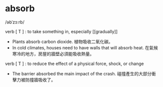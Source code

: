 # absorb
/əbˈzɔːrb/

verb [ T ] :
to take something in, especially [[gradually]]

- Plants absorb carbon dioxide.
植物吸收二氧化碳。
- In cold climates, houses need to have walls that will absorb heat.
在氣候寒冷的地方，房屋的牆壁必須能吸收熱量。

verb [ T ] :
to reduce the effect of a physical force, shock, or change

- The barrier absorbed the main impact of the crash.
碰撞產生的大部分衝擊力被防撞牆吸收了。